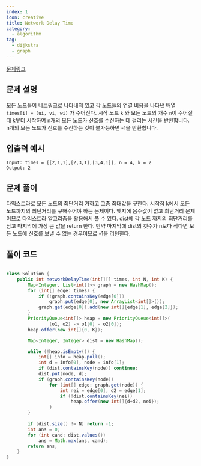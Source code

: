 ```yaml
---
index: 1
icon: creative
title: Network Delay Time
category:
  - algorithm
tag:
  - dijkstra
  - graph
---
```


[문제링크](https://leetcode.com/problems/network-delay-time/)

## 문제 설명

모든 노드들이 네트워크로 나타내져 있고
각 노드들의 연결 비용을 나타낸 배열 `times[i] = (ui, vi, wi)` 가 주어진다.
시작 노드 `k` 와 모든 노드의 개수 `n`이 주어질 때
k부터 시작하여 n개의 모든 노드가 신호를 수신하는 데 걸리는 시간을 반환합니다.  
 n개의 모든 노드가 신호를 수신하는 것이 불가능하면 -1을 반환합니다.

## 입출력 예시

```
Input: times = [[2,1,1],[2,3,1],[3,4,1]], n = 4, k = 2
Output: 2
```

## 문제 풀이

다익스트라로 모든 노드의 최단거리 거하고 그중 최대값을 구한다.
시작점 k에서 모든 노드까지의 최단거리를 구해주어야 하는 문제이다. 엣지에 음수값이 없고 최단거리 문제 이므로 다익스트라 알고리즘을 활용해서 풀 수 있다. dist에 각 노드 까지의 최단거리를 담고 마지막에 가장 큰 값을 return 한다. 만약 마지막에 dist의 갯수가 n보다 작다면 모든 노드에 신호를 보낼 수 없는 경우이므로 -1을 리턴한다.

## 풀이 코드

```java

class Solution {
    public int networkDelayTime(int[][] times, int N, int K) {
        Map<Integer, List<int[]>> graph = new HashMap();
        for (int[] edge: times) {
            if (!graph.containsKey(edge[0]))
                graph.put(edge[0], new ArrayList<int[]>());
            graph.get(edge[0]).add(new int[]{edge[1], edge[2]});
        }
        PriorityQueue<int[]> heap = new PriorityQueue<int[]>(
                (o1, o2) -> o1[0] - o2[0]);
        heap.offer(new int[]{0, K});

        Map<Integer, Integer> dist = new HashMap();

        while (!heap.isEmpty()) {
            int[] info = heap.poll();
            int d = info[0], node = info[1];
            if (dist.containsKey(node)) continue;
            dist.put(node, d);
            if (graph.containsKey(node))
                for (int[] edge: graph.get(node)) {
                    int nei = edge[0], d2 = edge[1];
                    if (!dist.containsKey(nei))
                        heap.offer(new int[]{d+d2, nei});
                }
        }

        if (dist.size() != N) return -1;
        int ans = 0;
        for (int cand: dist.values())
            ans = Math.max(ans, cand);
        return ans;
    }
}
```
